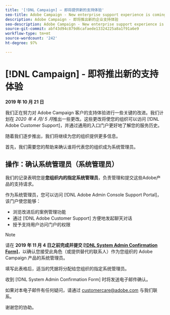```yaml
---
title: '[!DNL Campaign] — 即将提供新的支持体验'
seo-title: Adobe Campaign - New enterprise support experience is coming
description: Adobe Campaign - 即将推出新的企业支持体验
seo-description: Adobe Campaign - New enterprise support experience is coming
source-git-commit: abf43d94c879d6cafaede13324225a8a1f91a6e9
workflow-type: tm+mt
source-wordcount: '242'
ht-degree: 97%

---
```



# [!DNL Campaign] - 即将推出新的支持体验

**2019 年 10 月 21 日**

我们正在努力对 Adobe Campaign 客户的支持体验进行一些关键的改进。我们计划在 *2020 年 4 月/ 5 月*&#x200B;推出一些更改。这些更改将使您的组织可以访问 [!DNL Adobe Customer Support]，并通过通用的入口门户更好地了解您的服务历史。

随着我们逐步推出，我们将继续为您的组织提供更多信息。

首先，我们需要您的帮助来确认谁将代表您的组织成为系统管理员。

## 操作：确认系统管理员（系统管理员）

我们的记录表明您是&#x200B;**您组织内的指定系统管理员**，负责管理和提交这些Adobe产品的支持请求。

作为系统管理员，您可以访问 [!DNL Adobe Admin Console Support Portal]，该门户使您能够：

* 浏览改进后的案例管理功能
* 通过 [!DNL Adobe Customer Support] 方便地发起聊天对话
* 授予支持用户访问门户的权限

>[!NOTE]
>
>请在 **2019 年 11 月 4 日之前完成并提交 [[!DNL System Admin Confirmation Form]](https://adobe.allegiancetech.com/cgi-bin/qwebcorporate.dll?idx=SSSVH6)**，以确认您接受此角色（或提供替代的联系人）作为您组织的 Adobe Campaign 产品的系统管理员。
>
>填写此表格后，适当的凭据将分配给您组织的指定系统管理员。

收到 [!DNL System Admin Confirmation Form] 时将发送电子邮件确认。

如果对本电子邮件有任何疑问，请通过 customercare@adobe.com 与我们联系。

谢谢您的协助。
